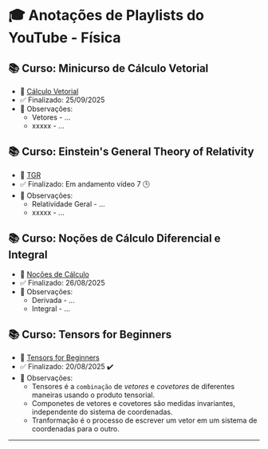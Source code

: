 # 🎓 Anotações de Playlists do YouTube - Física

<!-- Perguntas para o resumo - Qual foi a ideia central? Qual exemplo foi usado? Qual a conclusão mais importante? :clock3: -->

## 📚 Curso: Minicurso de Cálculo Vetorial
- 📌 [Cálculo Vetorial](https://www.youtube.com/playlist?list=PLV2ClAMG4tOhK2ubo8riZLuiwxinMLBGP)
- ✅ Finalizado: 25/09/2025 
- 📝 Observações:
  - Vetores - ... 
  - xxxxx - ...

## 📚 Curso: Einstein's General Theory of Relativity
- 📌 [TGR](https://www.youtube.com/playlist?list=PL6C8BDEEBA6BDC78D)
- ✅ Finalizado: Em andamento vídeo 7 :clock3:
- 📝 Observações:
  - Relatividade Geral - ... 
  - xxxxx - ...

## 📚 Curso: Noções de Cálculo Diferencial e Integral
- 📌 [Noções de Cálculo](https://www.youtube.com/playlist?list=PLV2ClAMG4tOiMNZFvRjuYuzf8-3Eye1F7)
- ✅ Finalizado: 26/08/2025
- 📝 Observações:
  - Derivada - ... 
  - Integral - ...
    
## 📚 Curso: Tensors for Beginners
- 📌 [Tensors for Beginners](https://www.youtube.com/playlist?list=PLJHszsWbB6hrkmmq57lX8BV-o-YIOFsiG)
- ✅ Finalizado: 20/08/2025 :heavy_check_mark:
- 📝 Observações:
  - Tensores é a ` combinação ` de *vetores* e *covetores* de diferentes maneiras usando o produto tensorial.
  - Componetes de vetores e covetores são medidas  invariantes, independente do sistema de coordenadas.
  - Tranformação é o processo de escrever um vetor em um sistema de coordenadas para o outro. 
---
